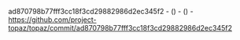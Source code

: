 ad870798b77fff3cc18f3cd29882986d2ec345f2 -  () -  () - https://github.com/project-topaz/topaz/commit/ad870798b77fff3cc18f3cd29882986d2ec345f2
